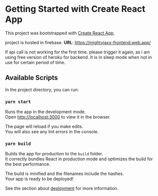 # Getting Started with Create React App

This project was bootstrapped with [Create React App](https://github.com/facebook/create-react-app).

project is hosted in firebase. **URL**: https://mightyjaxx-frontend.web.app/

If api call is not working for the first time. please trigger it again, as i am using free version of heroku for backend. It is in sleep mode when not in use for certain period of time.


## Available Scripts

In the project directory, you can run:

### `yarn start`

Runs the app in the development mode.\
Open [http://localhost:3000](http://localhost:3000) to view it in the browser.

The page will reload if you make edits.\
You will also see any lint errors in the console.
### `yarn build`

Builds the app for production to the `build` folder.\
It correctly bundles React in production mode and optimizes the build for the best performance.

The build is minified and the filenames include the hashes.\
Your app is ready to be deployed!

See the section about [deployment](https://facebook.github.io/create-react-app/docs/deployment) for more information.
